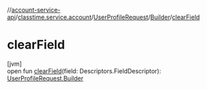 //[account-service-api](../../../../index.md)/[classtime.service.account](../../index.md)/[UserProfileRequest](../index.md)/[Builder](index.md)/[clearField](clear-field.md)

# clearField

[jvm]\
open fun [clearField](clear-field.md)(field: Descriptors.FieldDescriptor): [UserProfileRequest.Builder](index.md)
